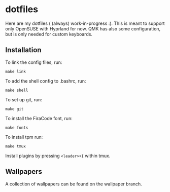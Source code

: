 # dotfiles
Here are my dotfiles ( (always) work-in-progress :).
This is meant to support only OpenSUSE with Hyprland for now.
QMK has also some configuration, but is only needed for custom keyboards.

## Installation
To link the config files, run:
```
make link
```

To add the shell config to .bashrc, run:
```
make shell
```

To set up git, run:
```
make git
```

To install the FiraCode font, run:
```
make fonts
```

To install tpm run:
```
make tmux
```
Install plugins by pressing `<leader>+I` within tmux.

## Wallpapers
A collection of wallpapers can be found on the wallpaper branch.
